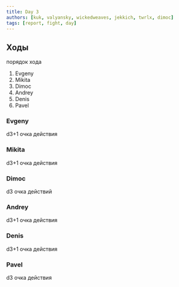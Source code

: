 ```yaml
---
title: Day 3
authors: [kuk, valyansky, wickedweaves, jekkich, twrlx, dimoc]
tags: [report, fight, day]
---
```


## Ходы

порядок хода

1. Evgeny
2. Mikita
3. Dimoc
4. Andrey
5. Denis
6. Pavel

### Evgeny

d3+1 очка действия

### Mikita

d3+1 очка действия

### Dimoc

d3 очка действий

### Andrey

d3+1 очка действия

### Denis

d3+1 очка действия

### Pavel

d3 очка действия